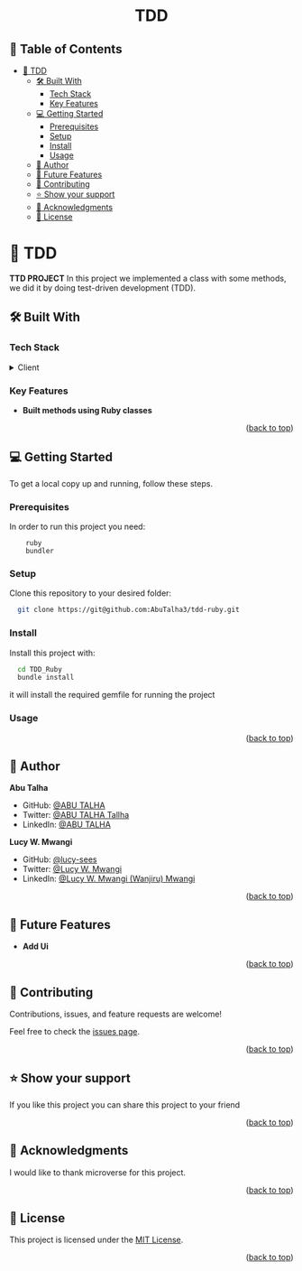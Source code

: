 <a name="readme-top"></a>

<div align="center">

  <h1><b>TDD</b></h1>

</div>

<!-- TABLE OF CONTENTS -->

## 📗 Table of Contents

- [📖 TDD ](#-about-project-)
  - [🛠 Built With ](#-built-with-)
    - [Tech Stack ](#tech-stack-)
    - [Key Features ](#key-features-)
  - [💻 Getting Started ](#-getting-started-)
    - [Prerequisites](#prerequisites)
    - [Setup](#setup)
    - [Install](#install)
    - [Usage](#usage)
  - [👥 Author ](#-author-)
  - [🔭 Future Features ](#-future-features-)
  - [🤝 Contributing ](#-contributing-)
  - [⭐️ Show your support ](#️-show-your-support-)
  - [🙏 Acknowledgments ](#-acknowledgments-)
  - [📝 License ](#-license-)

<!-- PROJECT DESCRIPTION -->

# 📖 TDD <a name="about-project"></a>

**TTD PROJECT** 
In this project we implemented a class with some methods, we did it by doing test-driven development (TDD).
## 🛠 Built With <a name="built-with"></a>

### Tech Stack <a name="tech-stack"></a>

<details>
  <summary>Client</summary>
    <li><a href="https://www.ruby-lang.org/en/">Ruby</a></li>
</details>

<!-- Features -->

### Key Features <a name="key-features"></a>

- **Built methods using Ruby classes**

<p align="right">(<a href="#readme-top">back to top</a>)</p>


<!-- GETTING STARTED -->

## 💻 Getting Started <a name="getting-started"></a>

To get a local copy up and running, follow these steps.

### Prerequisites

In order to run this project you need:

```
    ruby
    bundler 
```

### Setup

Clone this repository to your desired folder:

```bash
  git clone https://git@github.com:AbuTalha3/tdd-ruby.git
```

### Install

Install this project with:

```bash
  cd TDD_Ruby
  bundle install
```

it will install the required gemfile for running the project

### Usage

<p align="right">(<a href="#readme-top">back to top</a>)</p>

<!-- AUTHORS -->

## 👥 Author <a name="author"></a>
**Abu Talha**

- GitHub: [@ABU TALHA](https://github.com/abutalha3)
- Twitter: [@ABU TALHA Tallha](https://twitter.com/)
- LinkedIn: [@ABU TALHA](https://www.linkedin.com/in/)

**Lucy W. Mwangi**

- GitHub: [@lucy-sees](https://github.com/lucy-sees)
- Twitter: [@Lucy W. Mwangi](https://twitter.com/lucy_w_mwangi)
- LinkedIn: [@Lucy W. Mwangi (Wanjiru) Mwangi](https://www.linkedin.com/in/lucy-wanjiru-mwangi)


<p align="right">(<a href="#readme-top">back to top</a>)</p>

<!-- FUTURE FEATURES -->

## 🔭 Future Features <a name="future-features"></a>


- **Add Ui**

<p align="right">(<a href="#readme-top">back to top</a>)</p>

<!-- CONTRIBUTING -->

## 🤝 Contributing <a name="contributing"></a>

Contributions, issues, and feature requests are welcome!

Feel free to check the [issues page](https://git@github.com:AbuTalha3/Test-driven_development/issues).

<p align="right">(<a href="#readme-top">back to top</a>)</p>

<!-- SUPPORT -->

## ⭐️ Show your support <a name="support"></a>

If you like this project you can share this project to your friend

<p align="right">(<a href="#readme-top">back to top</a>)</p>

<!-- ACKNOWLEDGEMENTS -->

## 🙏 Acknowledgments <a name="acknowledgements"></a>

I would like to thank microverse for this project.

<p align="right">(<a href="#readme-top">back to top</a>)</p>

<!-- LICENSE -->

## 📝 License <a name="license"></a>

This project is licensed under the [MIT License](./LICENSE).

<p align="right">(<a href="#readme-top">back to top</a>)</p>
